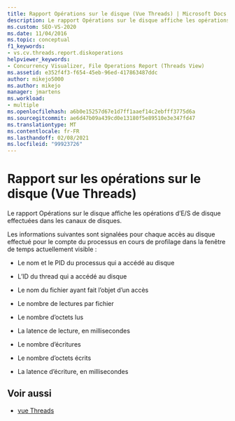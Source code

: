 ```yaml
---
title: Rapport Opérations sur le disque (Vue Threads) | Microsoft Docs
description: Le rapport Opérations sur le disque affiche les opérations d’E/S de disque effectuées dans les canaux de disques. Consultez les informations qui sont signalées pour chaque accès au disque.
ms.custom: SEO-VS-2020
ms.date: 11/04/2016
ms.topic: conceptual
f1_keywords:
- vs.cv.threads.report.diskoperations
helpviewer_keywords:
- Concurrency Visualizer, File Operations Report (Threads View)
ms.assetid: e352f4f3-f654-45eb-96ed-417863487ddc
author: mikejo5000
ms.author: mikejo
manager: jmartens
ms.workload:
- multiple
ms.openlocfilehash: a6b0e15257d67e1d7ff1aaef14c2ebfff3775d6a
ms.sourcegitcommit: ae6d47b09a439cd0e13180f5e89510e3e347fd47
ms.translationtype: MT
ms.contentlocale: fr-FR
ms.lasthandoff: 02/08/2021
ms.locfileid: "99923726"
---
```

# <a name="disk-operations-report-threads-view"></a>Rapport sur les opérations sur le disque (Vue Threads)
Le rapport Opérations sur le disque affiche les opérations d’E/S de disque effectuées dans les canaux de disques.

 Les informations suivantes sont signalées pour chaque accès au disque effectué pour le compte du processus en cours de profilage dans la fenêtre de temps actuellement visible :

- Le nom et le PID du processus qui a accédé au disque

- L’ID du thread qui a accédé au disque

- Le nom du fichier ayant fait l’objet d’un accès

- Le nombre de lectures par fichier

- Le nombre d’octets lus

- La latence de lecture, en millisecondes

- Le nombre d’écritures

- Le nombre d’octets écrits

- La latence d’écriture, en millisecondes

## <a name="see-also"></a>Voir aussi
- [vue Threads](../profiling/threads-view-parallel-performance.md)